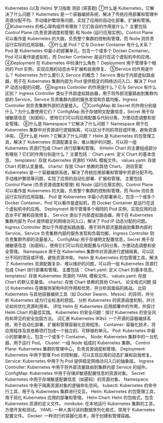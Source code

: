 Kubernetes (以及 Helm) 学习指南
测验 (简答题)
①什么是 Kubernetes，它解决了什么问题？ 
Kubernetes 是一个容器编排系统，解决了传统应用部署和管理中资源分配不均、手动维护繁琐等问题，实现了应用的自动化部署、扩展和管理。
②Kubernetes 的核心架构组件有哪些？它们各自的作用是什么？ 
主要包括 Control Plane (负责资源调度和管理) 和 Node (运行应用实例)。Control Plane 可以看作是 Kubernetes 的大脑，负责整个集群的控制和管理，而 Node 则负责运行实际的应用容器。
③什么是 Pod？它与 Docker Container 有什么关系？ 
Pod 是 Kubernetes 中最小的部署单元，包含一个或多个 Docker Container。Pod 可以看作是虚拟机，而 Docker Container 是运行在这个虚拟机中的应用。
④Deployment 在 Kubernetes 中扮演什么角色？ 
Deployment 用于管理多个相同的 Pod 实例，实现应用的动态水平扩展和自我修复。
⑤Service 的作用是什么？ Kubernetes 为什么要引入 Service 的概念？ 
Service 类似于内部虚拟路由器，用于在 Kubernetes 集群内部为 Pod 提供稳定的网络访问入口，解决了 Pod IP 动态分配的问题。
⑥Ingress Controller 的作用是什么？它与 Service 有什么区别？ 
Ingress Controller 类似于外部虚拟路由器，用于将外部流量路由到集群内部的 Service。Service 负责集群内部的服务发现和负载均衡，Ingress Controller 则负责集群外部的流量接入。
⑦ConfigMap 和 Secret 的作用分别是什么？为什么要使用它们？ 
ConfigMap 用于存储明文配置信息，Secret 用于存储敏感信息（如密码）。使用它们可以将应用配置与代码分离，方便动态调整和安全管理。
⑧什么是 Namespace？它解决了什么问题？ 
Namespace 用于在 Kubernetes 集群中对资源进行逻辑隔离，可以区分不同的项目或环境，避免资源冲突。
⑨什么是 Helm？它解决了什么问题？ 
Helm 是 Kubernetes 的包管理工具，解决了 Kubernetes 资源配置复杂、难以维护的问题，可以将一组 Kubernetes 资源打包成 Chart 进行部署和管理。
⑩Helm Chart 的主要组成部分有哪些？它们的作用分别是什么？ 主要包括：
Chart.yaml: 定义 Chart 的基本信息。
templates/: 存放 Kubernetes 资源的 YAML 模板文件。
values.yaml: 存放 Chart 的默认变量值。
charts/: 存放 Chart 依赖的其他 Chart。
测验答案
Kubernetes 是一个容器编排系统，解决了传统应用部署和管理中资源分配不均、手动维护繁琐等问题，实现了应用的自动化部署、扩展和管理。
主要包括 Control Plane (负责资源调度和管理) 和 Node (运行应用实例)。Control Plane 可以看作是 Kubernetes 的大脑，负责整个集群的控制和管理，而 Node 则负责运行实际的应用容器。
Pod 是 Kubernetes 中最小的部署单元，包含一个或多个 Docker Container。Pod 可以看作是虚拟机，而 Docker Container 是运行在这个虚拟机中的应用。
Deployment 用于管理多个相同的 Pod 实例，实现应用的动态水平扩展和自我修复。
Service 类似于内部虚拟路由器，用于在 Kubernetes 集群内部为 Pod 提供稳定的网络访问入口，解决了 Pod IP 动态分配的问题。
Ingress Controller 类似于外部虚拟路由器，用于将外部流量路由到集群内部的 Service。Service 负责集群内部的服务发现和负载均衡，Ingress Controller 则负责集群外部的流量接入。
ConfigMap 用于存储明文配置信息，Secret 用于存储敏感信息（如密码）。使用它们可以将应用配置与代码分离，方便动态调整和安全管理。
Namespace 用于在 Kubernetes 集群中对资源进行逻辑隔离，可以区分不同的项目或环境，避免资源冲突。
Helm 是 Kubernetes 的包管理工具，解决了 Kubernetes 资源配置复杂、难以维护的问题，可以将一组 Kubernetes 资源打包成 Chart 进行部署和管理。
主要包括：
Chart.yaml: 定义 Chart 的基本信息。
templates/: 存放 Kubernetes 资源的 YAML 模板文件。
values.yaml: 存放 Chart 的默认变量值。
charts/: 存放 Chart 依赖的其他 Chart。
论文格式问题
探讨 Kubernetes 在微服务架构中的作用和优势，并分析其面临的挑战。
比较 Kubernetes 与其他容器编排工具（如 Docker Swarm、Mesos）的异同，并分析 Kubernetes 成为行业标准的原因。
分析 Kubernetes 的资源调度机制，并讨论如何优化资源利用率。
评估 Helm 在 Kubernetes 应用部署中的作用，并探讨 Helm Chart 的最佳实践。
Kubernetes 的安全问题：探讨 Kubernetes 的安全风险和常见的安全加固方法。
词汇表
Kubernetes (K8s): 一个开源的容器编排系统，用于自动化部署、扩展和管理容器化应用程序。
Container: 容器化技术，将应用程序及其依赖项打包成一个独立的、可移植的单元。
Pod: Kubernetes 中最小的部署单元，包含一个或多个 Container。
Node: Kubernetes 集群中的一台机器，用于运行 Pod。
Cluster: 一组 Node 组成的 Kubernetes 集群。
Control Plane: Kubernetes 集群的管理中心，负责资源调度和管理。
Deployment: Kubernetes 中用于管理 Pod 的控制器，可以实现应用的动态扩展和自我修复。
Service: Kubernetes 中用于为 Pod 提供稳定网络访问入口的抽象层。
Ingress Controller: Kubernetes 中用于将外部流量路由到集群内部 Service 的组件。
ConfigMap: Kubernetes 中用于存储非敏感配置信息的资源对象。
Secret: Kubernetes 中用于存储敏感配置信息（如密码）的资源对象。
Namespace: Kubernetes 中用于隔离资源对象的逻辑命名空间。
kubectl: Kubernetes 的命令行工具，用于与 Kubernetes 集群进行交互。
Helm: Kubernetes 的包管理工具，用于简化 Kubernetes 应用的部署和管理。
Helm Chart: Helm 的包格式，包含 Kubernetes 资源的定义文件。
minikube: 在本地运行 Kubernetes 集群的工具，方便开发和测试。
YAML: 一种人类可读的数据序列化格式，常用于 Kubernetes 配置文件。
Docker: 一种流行的容器化技术，用于创建和管理容器。